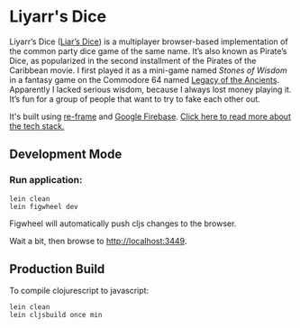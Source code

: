 # Liyarr's Dice

Liyarr’s Dice ([Liar’s Dice](https://en.m.wikipedia.org/wiki/Liar%27s_dice)) is a multiplayer browser-based implementation of the common party dice game of the same name. It’s also known as Pirate’s Dice, as popularized in the second installment of the Pirates of the Caribbean movie. I first played it as a mini-game named _Stones of Wisdom_ in a fantasy game on the Commodore 64 named [Legacy of the Ancients](https://en.wikipedia.org/wiki/Legacy_of_the_Ancients). Apparently I lacked serious wisdom, because I always lost money playing it. It’s fun for a group of people that want to try to fake each other out.

It's built using [re-frame](https://github.com/Day8/re-frame) and [Google Firebase](https://firebase.google.com/). [Click here to read more about the tech stack.](tech-explanation.md)

## Development Mode

### Run application:

```
lein clean
lein figwheel dev
```

Figwheel will automatically push cljs changes to the browser.

Wait a bit, then browse to [http://localhost:3449](http://localhost:3449).

## Production Build


To compile clojurescript to javascript:

```
lein clean
lein cljsbuild once min
```
